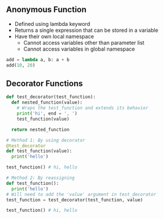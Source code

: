 ## Anonymous Function
- Defined using lambda keyword
- Returns a single expression that can be stored in a variable
- Have their own local namespace
  - Cannot access variables other than parameter list
  - Cannot access variables in global namespace

```py
add = lambda a, b: a + b
add(10, 20)
```

## Decorator Functions
```py
def test_decorator(test_function):
  def nested_function(value):
    # Wraps the test_function and extends its behavior
    print('hi', end = ', ')
    test_function(value)

  return nested_function

# Method 1: By using decorator
@test_decorator
def test_function(value):
  print('hello')

test_function() # hi, hello

# Method 2: By reassigning
def test_function():
  print('hello')
# Will need to add the 'value' argument in test_decorator
test_function = test_decorator(test_function, value)

test_function() # hi, hello
```
